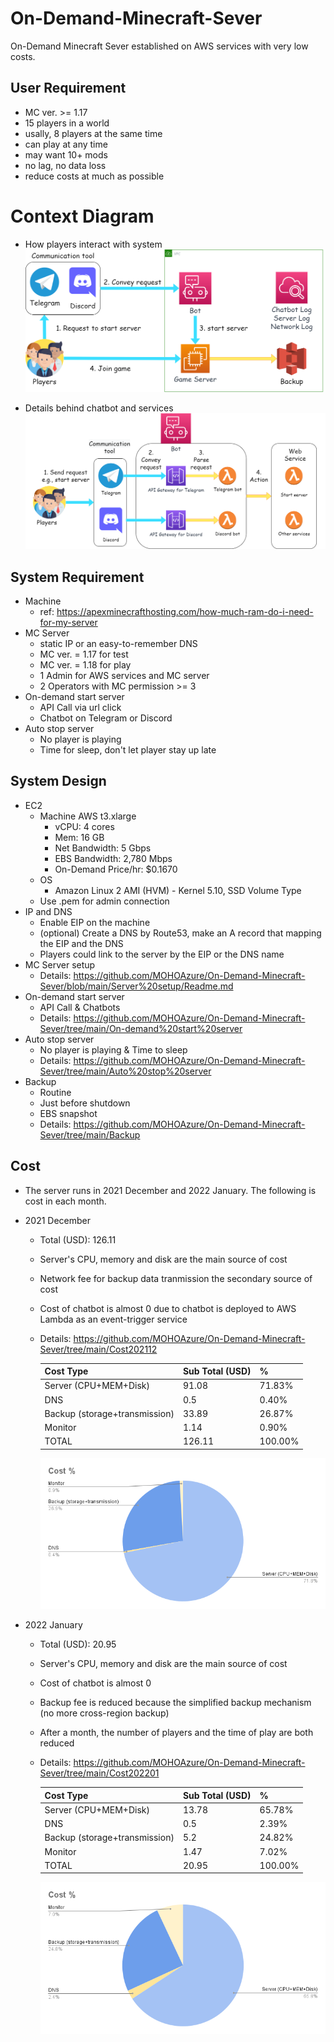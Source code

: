 # On-Demand-Minecraft-Sever
On-Demand Minecraft Sever established on AWS services with very low costs.

## User Requirement
* MC ver. >= 1.17
* 15 players in a world
* usally, 8 players at the same time
* can play at any time
* may want 10+ mods
* no lag, no data loss
* reduce costs at much as possible

# Context Diagram
* How players interact with system
![Cxt](https://github.com/MOHOAzure/On-Demand-Minecraft-Sever/blob/main/Context.drawio.png)

* Details behind chatbot and services
![Bot](https://github.com/MOHOAzure/On-Demand-Minecraft-Sever/blob/main/Bot.png)

## System Requirement
* Machine
  * ref: https://apexminecrafthosting.com/how-much-ram-do-i-need-for-my-server
* MC Server
  * static IP or an easy-to-remember DNS
  * MC ver. = 1.17 for test
  * MC ver. = 1.18 for play
  * 1 Admin for AWS services and MC server
  * 2 Operators with MC permission >= 3
* On-demand start server
  * API Call via url click
  * Chatbot on Telegram or Discord
* Auto stop server
  * No player is playing
  * Time for sleep, don't let player stay up late

## System Design
* EC2
  * Machine AWS t3.xlarge
    * vCPU: 4 cores
    * Mem: 16 GB
    * Net Bandwidth: 5 Gbps
    * EBS Bandwidth: 2,780 Mbps
    * On-Demand Price/hr: $0.1670
  * OS
    * Amazon Linux 2 AMI (HVM) - Kernel 5.10, SSD Volume Type
  * Use .pem for admin connection
* IP and DNS
  * Enable EIP on the machine
  * (optional) Create a DNS by Route53, make an A record that mapping the EIP and the DNS
  * Players could link to the server by the EIP or the DNS name
* MC Server setup
  * Details: https://github.com/MOHOAzure/On-Demand-Minecraft-Sever/blob/main/Server%20setup/Readme.md
* On-demand start server
  * API Call & Chatbots
  * Details: https://github.com/MOHOAzure/On-Demand-Minecraft-Sever/tree/main/On-demand%20start%20server
* Auto stop server
  * No player is playing & Time to sleep
  * Details: https://github.com/MOHOAzure/On-Demand-Minecraft-Sever/tree/main/Auto%20stop%20server
* Backup
  * Routine
  * Just before shutdown
  * EBS snapshot
  * Details: https://github.com/MOHOAzure/On-Demand-Minecraft-Sever/tree/main/Backup

## Cost
* The server runs in 2021 December and 2022 January. The following is cost in each month.

* 2021 December
  * Total (USD): 126.11
  * Server's CPU, memory and disk are the main source of cost
  * Network fee for backup data tranmission the secondary source of cost
  * Cost of chatbot is almost 0 due to chatbot is deployed to AWS Lambda as an event-trigger service
  * Details: https://github.com/MOHOAzure/On-Demand-Minecraft-Sever/tree/main/Cost202112

    | Cost Type                     | Sub Total (USD) | %       |
    | ----------------------------- | --------------- | ------- |
    | Server (CPU+MEM+Disk)         | 91.08           | 71.83%  |
    | DNS                           | 0.5             | 0.40%   |
    | Backup (storage+transmission) | 33.89           | 26.87%  |
    | Monitor                       | 1.14            | 0.90%   |
    | TOTAL                         | 126.11          | 100.00% |

    ![Cost-202112](https://github.com/MOHOAzure/On-Demand-Minecraft-Sever/blob/main/Cost/Monthly%20Report%20-%20202112.png)

* 2022 January
  * Total (USD): 20.95
  * Server's CPU, memory and disk are the main source of cost
  * Cost of chatbot is almost 0
  * Backup fee is reduced because the simplified backup mechanism (no more cross-region backup)
  * After a month, the number of players and the time of play are both reduced
  * Details: https://github.com/MOHOAzure/On-Demand-Minecraft-Sever/tree/main/Cost202201
  
    | Cost Type                     | Sub Total (USD) | %       |
    | ----------------------------- | --------------- | ------- |
    | Server (CPU+MEM+Disk)         | 13.78           | 65.78%  |
    | DNS                           | 0.5             | 2.39%   |
    | Backup (storage+transmission) | 5.2             | 24.82%  |
    | Monitor                       | 1.47            | 7.02%   |
    | TOTAL                         | 20.95           | 100.00% |

    ![Cost-202112](https://github.com/MOHOAzure/On-Demand-Minecraft-Sever/blob/main/Cost/Monthly%20Report%20-%20202201.png)
